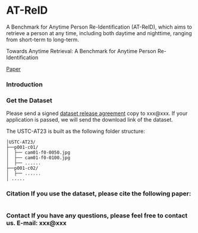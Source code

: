 # AT-ReID
A Benchmark for Anytime Person Re-Identification (AT-ReID), which aims to retrieve a person at any time, including both daytime and nighttime, ranging from short-term to long-term. 

Towards Anytime Retrieval: A Benchmark for Anytime Person Re-Identification

[Paper]()
### Introduction

### Get the Dataset
Please send a signed [dataset release agreement]() copy to xxx@xxx. If your application is passed, we will send the download link of the dataset.

The USTC-AT23 is built as the following folder structure:
```
│USTC-AT23/
├──p001-c01/
│  ├── cam01-f0-0050.jpg
│  ├── cam01-f0-0100.jpg
│  ├── ......
├──p001-c02/
│  ├── ......
│ .....
```

### Citation If you use the dataset, please cite the following paper: 
```  
```

### Contact If you have any questions, please feel free to contact us. E-mail: xxx@xxx

